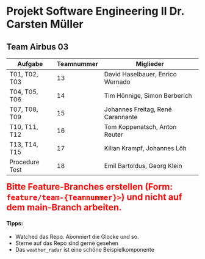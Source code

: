 # Projekt Software Engineering II Dr. Carsten Müller

## Team Airbus 03

|    Aufgabe     | Teamnummer | Miglieder                         |
|----------------|------------|-----------------------------------|
| T01, T02, T03  |     13     | David Haselbauer, Enrico Wernado  |
| T04, T05, T06  |     14     | Tim Hönnige, Simon Berberich      |
| T07, T08, T09  |     15     | Johannes Freitag, René Carannante |
| T10, T11, T12  |     16     | Tom Koppenatsch, Anton Reuter     |
| T13, T14, T15  |     17     | Kilian Krampf, Johannes Löh       |
| Procedure Test |     18     | Emil Bartoldus, Georg Klein       |


<div style="color:red;font-size:17pt;font-weight: bolder">
Bitte Feature-Branches erstellen (Form: <code style="color:red">feature/team-{Teamnummer}&gt;</code>) und nicht auf dem main-Branch arbeiten.
</div>

#### Tipps:
 * Watched das Repo. Abonniert die Glocke und so.
 * Sterne auf das Repo sind gerne gesehen
 * Das `weather_radar` ist eine schöne Beispielkomponente
